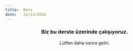 ```yaml
---
title:  Ders
date:   22/11/2016
---
```


### <center>Biz bu derste üzerinde çalışıyoruz.</center>
<center>Lütfen daha sonra gelin.</center>